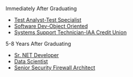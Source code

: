 Immediately After Graduating
* [Test Analyst-Test Specialist](http://job-openings.monster.com/monster/1dfc06d9-d1b1-4b83-a955-f359b0bec662?mescoid=1700192001001&jobPosition=3)
* [Software Dev-Object Oriented](http://job-openings.monster.com/monster/a7c103a2-d968-41ea-b332-140f1de8d1e0?mescoid=1500127001001&jobPosition=4)
* [Systems Support Technician-IAA Credit Union](http://job-openings.monster.com/monster/678a8976-e59b-4671-89e5-c4462ace58bd?mescoid=1500134001001&jobPosition=5)

5-8 Years After Graduating
* [Sr. NET Developer](http://jobview.monster.com/Sr-NET-Developer-Job-Naperville-IL-US-163097419.aspx?mescoid=1500127001001&jobPosition=1)
* [Data Scientist](http://job-openings.monster.com/monster/e52834ba-c406-4672-85e0-d5cad25e6553?mescoid=1500152001001&jobPosition=2)
* [Senior Security Firewall Architect](http://www.jobg8.com/Application.aspx?7e%2ftKCUjjUxWXPxmQOCMSwn)